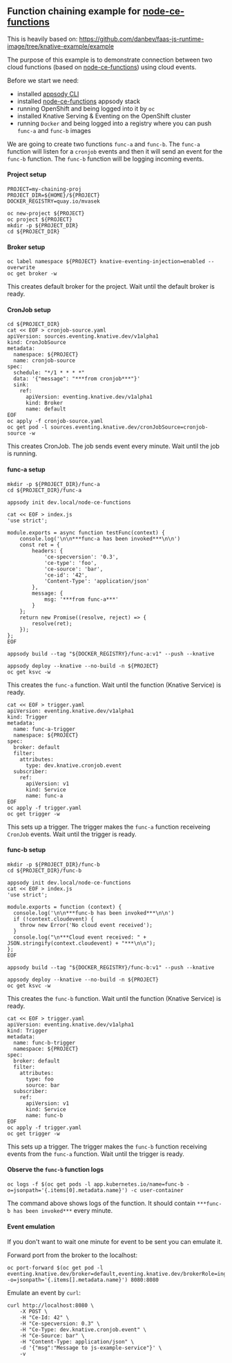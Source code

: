 ## Function chaining example for [node-ce-functions](https://github.com/openshift-cloud-functions/node-ce-functions)

This is heavily based on: https://github.com/danbev/faas-js-runtime-image/tree/knative-example/example

The purpose of this example is to demonstrate connection between two cloud functions (based on [node-ce-functions](https://github.com/openshift-cloud-functions/node-ce-functions))  using cloud events.

Before we start we need:
* installed [appsody CLI](https://appsody.dev/)
* installed [node-ce-functions](https://github.com/openshift-cloud-functions/node-ce-functions) appsody stack
* running OpenShift and being logged into it by `oc`
* installed Knative Serving & Eventing on the OpenShift cluster
* running `Docker` and being logged into a registry where you can push `func-a` and `func-b` images 

We are going to create two functions `func-a` and `func-b`. The `func-a` function will listen for a `cronjob` events and then it will send an event for the `func-b` function. The `func-b` function will be logging incoming events.

#### Project setup

```shell
PROJECT=my-chaining-proj
PROJECT_DIR=${HOME}/${PROJECT}
DOCKER_REGISTRY=quay.io/mvasek

oc new-project ${PROJECT}
oc project ${PROJECT}
mkdir -p ${PROJECT_DIR}
cd ${PROJECT_DIR}
```

#### Broker setup

```shell
oc label namespace ${PROJECT} knative-eventing-injection=enabled --overwrite
oc get broker -w
```
This creates default broker for the project.
Wait until the default broker is ready.

#### CronJob setup
```shell
cd ${PROJECT_DIR}
cat << EOF > cronjob-source.yaml
apiVersion: sources.eventing.knative.dev/v1alpha1
kind: CronJobSource
metadata:
  namespace: ${PROJECT}
  name: cronjob-source
spec:
  schedule: "*/1 * * * *"
  data: '{"message": "***from cronjob***"}'
  sink:
    ref:
      apiVersion: eventing.knative.dev/v1alpha1
      kind: Broker
      name: default
EOF
oc apply -f cronjob-source.yaml
oc get pod -l sources.eventing.knative.dev/cronJobSource=cronjob-source -w
```
This creates CronJob. The job sends event every minute.
Wait until the job is running.

#### func-a setup
```shell
mkdir -p ${PROJECT_DIR}/func-a
cd ${PROJECT_DIR}/func-a

appsody init dev.local/node-ce-functions

cat << EOF > index.js
'use strict';

module.exports = async function testFunc(context) {
    console.log('\n\n***func-a has been invoked***\n\n')
    const ret = {
        headers: {
            'ce-specversion': '0.3',
            'ce-type': 'foo',
            'ce-source': 'bar',
            'ce-id': '42',
            'Content-Type': 'application/json'
        },
        message: {
            msg: '***from func-a***'
        }
    };
    return new Promise((resolve, reject) => {
        resolve(ret);
    });
};
EOF

appsody build --tag "${DOCKER_REGISTRY}/func-a:v1" --push --knative

appsody deploy --knative --no-build -n ${PROJECT}
oc get ksvc -w
```
This creates the `func-a` function.
Wait until the function (Knative Service) is ready.

```shell
cat << EOF > trigger.yaml
apiVersion: eventing.knative.dev/v1alpha1
kind: Trigger
metadata:
  name: func-a-trigger
  namespace: ${PROJECT}
spec:
  broker: default
  filter:
    attributes:
      type: dev.knative.cronjob.event
  subscriber:
    ref:
      apiVersion: v1
      kind: Service
      name: func-a
EOF
oc apply -f trigger.yaml
oc get trigger -w
```
This sets up a trigger. The trigger makes the `func-a` function receiveing `CronJob` events.
Wait until the trigger is ready.

#### func-b setup
```shell
mkdir -p ${PROJECT_DIR}/func-b
cd ${PROJECT_DIR}/func-b

appsody init dev.local/node-ce-functions
cat << EOF > index.js
'use strict';

module.exports = function (context) {
  console.log('\n\n***func-b has been invoked***\n\n')
  if (!context.cloudevent) {
    throw new Error('No cloud event received');
  }
  console.log("\n***Cloud event received: " + JSON.stringify(context.cloudevent) + "***\n\n");
};
EOF

appsody build --tag "${DOCKER_REGISTRY}/func-b:v1" --push --knative

appsody deploy --knative --no-build -n ${PROJECT}
oc get ksvc -w
```
This creates the `func-b` function. Wait until the function (Knative Service) is ready.

```shell
cat << EOF > trigger.yaml
apiVersion: eventing.knative.dev/v1alpha1
kind: Trigger
metadata:
  name: func-b-trigger
  namespace: ${PROJECT}
spec:
  broker: default
  filter:
    attributes:
      type: foo
      source: bar 
  subscriber:
    ref:
      apiVersion: v1
      kind: Service
      name: func-b
EOF
oc apply -f trigger.yaml
oc get trigger -w
```
This sets up a trigger. The trigger makes the `func-b` function receiving events from the `func-a` function.
Wait until the trigger is ready.

#### Observe the `func-b` function logs

```shell
oc logs -f $(oc get pods -l app.kubernetes.io/name=func-b -o=jsonpath='{.items[0].metadata.name}') -c user-container 
```
The command above shows logs of the function.
It should contain `***func-b has been invoked***` every minute.

#### Event emulation

If you don't want to wait one minute for event to be sent you can emulate it.

Forward port from the broker to the localhost:
```shell
oc port-forward $(oc get pod -l eventing.knative.dev/broker=default,eventing.knative.dev/brokerRole=ingress -o=jsonpath='{.items[].metadata.name}') 8080:8080
```

Emulate an event by `curl`:
```shell
curl http://localhost:8080 \
    -X POST \
    -H "Ce-Id: 42" \
    -H "Ce-specversion: 0.3" \
    -H "Ce-Type: dev.knative.cronjob.event" \
    -H "Ce-Source: bar" \
    -H "Content-Type: application/json" \
    -d '{"msg":"Message to js-example-service"}' \
    -v

```
